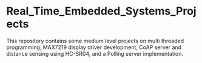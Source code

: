 # Real_Time_Embedded_Systems_Projects
This repository contains some medium level projects on multi threaded programming, MAX7219 display driver development, CoAP server and distance sensing using HC-SR04, and a Polling server implementation. 
